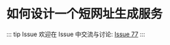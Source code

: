 # 如何设计一个短网址生成服务



::: tip Issue 
 欢迎在 Issue 中交流与讨论: [Issue 77](https://github.com/shfshanyue/Daily-Question/issues/77) 
:::

